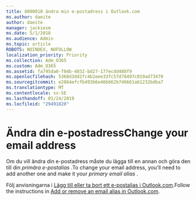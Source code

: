 ```yaml
---
title: 8000010 ändra min e-postadress i Outlook.com
ms.author: daeite
author: daeite
manager: jackiesm
ms.date: 5/1/2018
ms.audience: Admin
ms.topic: article
ROBOTS: NOINDEX, NOFOLLOW
localization_priority: Priority
ms.collection: Adm_O365
ms.custom: Adm_O365
ms.assetid: fa795da0-f04b-4032-bd27-177ecdd488f9
ms.openlocfilehash: 5368d3dd2fc4b2eee33fc57d78497c019ad73470
ms.sourcegitcommit: e2864efcfb493b6e46b662b746661a61232bdba7
ms.translationtype: MT
ms.contentlocale: sv-SE
ms.lasthandoff: 01/24/2019
ms.locfileid: "29491820"
---
```

# <a name="change-your-email-address"></a><span data-ttu-id="9b7da-102">Ändra din e-postadress</span><span class="sxs-lookup"><span data-stu-id="9b7da-102">Change your email address</span></span>

<span data-ttu-id="9b7da-103">Om du vill ändra din e-postadress måste du lägga till en annan och göra den till din *primära e-postalias* .</span><span class="sxs-lookup"><span data-stu-id="9b7da-103">To change your email address, you'll need to add another one and make it your  *primary email alias*  .</span></span> 
  
<span data-ttu-id="9b7da-104">Följ anvisningarna i [Lägg till eller ta bort ett e-postalias i Outlook.com](https://go.microsoft.com/fwlink/p/?linkid=873115).</span><span class="sxs-lookup"><span data-stu-id="9b7da-104">Follow the instructions in [Add or remove an email alias in Outlook.com](https://go.microsoft.com/fwlink/p/?linkid=873115).</span></span>
  

